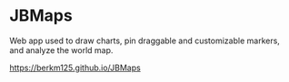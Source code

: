 # JBMaps
Web app used to draw charts, pin draggable and customizable markers, and analyze the world map.

<https://berkm125.github.io/JBMaps>
